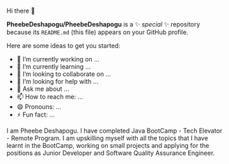 Hi there 👋


**PheebeDeshapogu/PheebeDeshapogu** is a ✨ _special_ ✨ repository because its `README.md` (this file) appears on your GitHub profile.

Here are some ideas to get you started:

- 🔭 I’m currently working on ...
- 🌱 I’m currently learning ...
- 👯 I’m looking to collaborate on ...
- 🤔 I’m looking for help with ...
- 💬 Ask me about ...
- 📫 How to reach me: ...
- 😄 Pronouns: ...
- ⚡ Fun fact: ...

I am Pheebe Deshapogu.
I have completed Java BootCamp - Tech Elevator - Remote Program.
I am upskilling myself with all the topics that I have learnt in the BootCamp, working on small projects and applying for the positions as Junior Developer and Software Quality Assurance Engineer.
